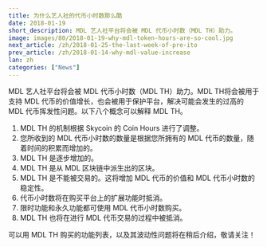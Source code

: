 ```yaml
---
title: 为什么艺人社的代币小时数那么酷
date: 2018-01-19
short_description: MDL 艺人社平台将会被 MDL 代币小时数（MDL TH）助力。
image: images/80/2018-01-19-why-mdl-token-hours-are-so-cool.jpg
next_article: /zh/2018-01-25-the-last-week-of-pre-ito
prev_article: /zh/2018-01-14-why-mdl-value-increase
lan: zh
categories: ["News"]
---
```


MDL 艺人社平台将会被 MDL 代币小时数（MDL TH）助力。MDL TH将会被用于支持 MDL 代币的价值增长，也会被用于保护平台，解决可能会发生的过高的 MDL 代币挥发性问题。以下八个概念可以解释 MDL TH。

  1. MDL TH 的机制根据 Skycoin 的 Coin Hours 进行了调整。
  2. 您所收到的 MDL 代币小时数的数量是根据您所拥有的 MDL 代币的数量，随着时间的积累而增加的。
  3. MDL TH 是逐步增加的。
  4. MDL TH 是从 MDL 区块链中派生出的区块。
  5. MDL TH 是不能被交易的。这将增加 MDL 代币的价值和 MDL 代币小时数的稳定性。
  6. 代币小时数将在购买平台上的扩展功能时抵消。
  7. 限时功能和永久功能都可使用 MDL 代币小时数购买。
  8. MDL TH 也将在进行 MDL 代币交易的过程中被抵消。
  
可以用 MDL TH 购买的功能列表，以及其波动性问题将在稍后介绍，敬请关注！
